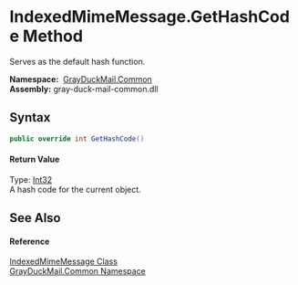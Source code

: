 IndexedMimeMessage.GetHashCode Method
=====================================
Serves as the default hash function.

  **Namespace:**  [GrayDuckMail.Common][1]  
  **Assembly:** gray-duck-mail-common.dll

Syntax
------

```csharp
public override int GetHashCode()
```

#### Return Value
Type: [Int32][2]  
 A hash code for the current object. 

See Also
--------

#### Reference
[IndexedMimeMessage Class][3]  
[GrayDuckMail.Common Namespace][1]  

[1]: ../README.md
[2]: https://docs.microsoft.com/dotnet/api/system.int32
[3]: README.md